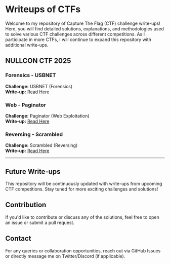 # Writeups of CTFs

Welcome to my repository of Capture The Flag (CTF) challenge write-ups! Here, you will find detailed solutions, explanations, and methodologies used to solve various CTF challenges across different competitions. As I participate in more CTFs, I will continue to expand this repository with additional write-ups.

## NULLCON CTF 2025

### Forensics - USBNET
**Challenge:** USBNET (Forensics)  
**Write-up:** [Read Here](https://github.com/SPECT3R0/Writeups-of-CTFs-/wiki/NULLCON:-USBNET-(Forensics))

### Web - Paginator
**Challenge:** Paginator (Web Exploitation)  
**Write-up:** [Read Here](https://github.com/SPECT3R0/Writeups-of-CTFs-/wiki/NULLCON:-Paginator-(WEB))

### Reversing - Scrambled
**Challenge:** Scrambled (Reversing)  
**Write-up:** [Read Here](https://github.com/SPECT3R0/Writeups-of-CTFs-/wiki/NULLCON:-Scrambled-(REV))

---

## Future Write-ups
This repository will be continuously updated with write-ups from upcoming CTF competitions. Stay tuned for more exciting challenges and solutions!

## Contribution
If you'd like to contribute or discuss any of the solutions, feel free to open an issue or submit a pull request.

## Contact
For any queries or collaboration opportunities, reach out via GitHub Issues or directly message me on Twitter/Discord (if applicable).

